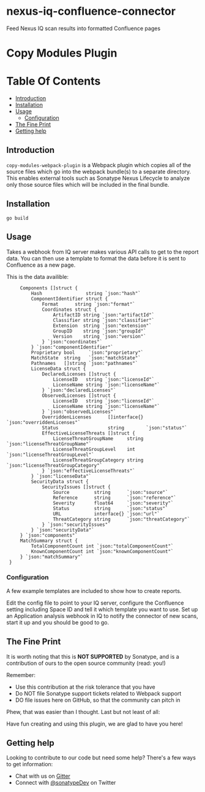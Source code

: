 # nexus-iq-confluence-connector
Feed Nexus IQ scan results into formatted Confluence pages


 
 <!--
  Copyright 2017-present Sonatype, Inc.

  Licensed under the Apache License, Version 2.0 (the "License");
  you may not use this file except in compliance with the License.
  You may obtain a copy of the License at

  http://www.apache.org/licenses/LICENSE-2.0

  Unless required by applicable law or agreed to in writing, software
  distributed under the License is distributed on an "AS IS" BASIS,
  WITHOUT WARRANTIES OR CONDITIONS OF ANY KIND, either express or implied.
  See the License for the specific language governing permissions and
  limitations under the License.
-->
# Copy Modules Plugin

# Table Of Contents
* [Introduction](#introduction)
* [Installation](#installation)
* [Usage](#usage)
  * [Configuration](#configuration)
* [The Fine Print](#the-fine-print)
* [Getting help](#getting-help)

## Introduction

`copy-modules-webpack-plugin` is a Webpack plugin which copies all of the source files which go into the webpack
bundle(s) to a separate directory. This enables external tools such as Sonatype Nexus Lifecycle to analyze only those
source files which will be included in the final bundle.

## Installation

```
go build
```

## Usage

Takes a webhook from IQ server makes various API calls to get to the report data.
You can then use a template to format the data before it is sent to Confluence as a new page.

This is the data availible:
```type ReportContent struct {
     Components []struct {
         Hash                string `json:"hash"`
         ComponentIdentifier struct {
             Format      string `json:"format"`
             Coordinates struct {
                 ArtifactID string `json:"artifactId"`
                 Classifier string `json:"classifier"`
                 Extension  string `json:"extension"`
                 GroupID    string `json:"groupId"`
                 Version    string `json:"version"`
             } `json:"coordinates"`
         } `json:"componentIdentifier"`
         Proprietary bool     `json:"proprietary"`
         MatchState  string   `json:"matchState"`
         Pathnames   []string `json:"pathnames"`
         LicenseData struct {
             DeclaredLicenses []struct {
                 LicenseID   string `json:"licenseId"`
                 LicenseName string `json:"licenseName"`
             } `json:"declaredLicenses"`
             ObservedLicenses []struct {
                 LicenseID   string `json:"licenseId"`
                 LicenseName string `json:"licenseName"`
             } `json:"observedLicenses"`
             OverriddenLicenses      []interface{} `json:"overriddenLicenses"`
             Status                  string        `json:"status"`
             EffectiveLicenseThreats []struct {
                 LicenseThreatGroupName     string `json:"licenseThreatGroupName"`
                 LicenseThreatGroupLevel    int    `json:"licenseThreatGroupLevel"`
                 LicenseThreatGroupCategory string `json:"licenseThreatGroupCategory"`
             } `json:"effectiveLicenseThreats"`
         } `json:"licenseData"`
         SecurityData struct {
             SecurityIssues []struct {
                 Source         string      `json:"source"`
                 Reference      string      `json:"reference"`
                 Severity       float64     `json:"severity"`
                 Status         string      `json:"status"`
                 URL            interface{} `json:"url"`
                 ThreatCategory string      `json:"threatCategory"`
             } `json:"securityIssues"`
         } `json:"securityData"`
     } `json:"components"`
     MatchSummary struct {
         TotalComponentCount int `json:"totalComponentCount"`
         KnownComponentCount int `json:"knownComponentCount"`
     } `json:"matchSummary"`
 }
 ```

### Configuration

A few example templates are included to show how to create reports.

Edit the config file to point to your IQ server, configure the Confluence setting including Space ID and tell it which template you want to use.
Set up an Application analysis webhook in IQ to notify the connector of new scans, start it up and you should be good to go.

## The Fine Print

It is worth noting that this is **NOT SUPPORTED** by Sonatype, and is a contribution of ours
to the open source community (read: you!)

Remember:

* Use this contribution at the risk tolerance that you have
* Do NOT file Sonatype support tickets related to Webpack support
* DO file issues here on GitHub, so that the community can pitch in

Phew, that was easier than I thought. Last but not least of all:

Have fun creating and using this plugin, we are glad to have you here!

## Getting help

Looking to contribute to our code but need some help? There's a few ways to get information:

* Chat with us on [Gitter](https://gitter.im/sonatype/nexus-developers)
* Connect with [@sonatypeDev](https://twitter.com/sonatypedev) on Twitter
